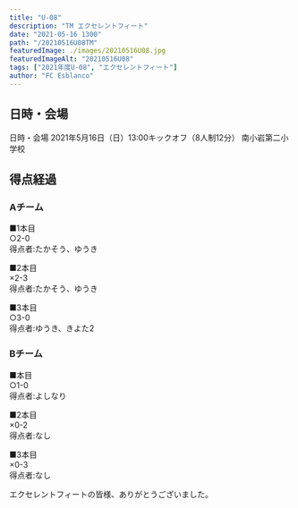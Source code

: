 ```yaml
---
title: "U-08"
description: "TM エクセレントフィート"
date: "2021-05-16 1300"
path: "/20210516U08TM"
featuredImage: ./images/20210516U08.jpg
featuredImageAlt: "20210516U08"
tags: ["2021年度U-08", "エクセレントフィート"]
author: "FC Esblanco"
---
```



## 日時・会場

日時・会場
2021年5月16日（日）13:00キックオフ（8人制12分）
南小岩第二小学校

## 得点経過

### Aチーム

■1本目  
○2-0  
得点者:たかそう、ゆうき

■2本目  
×2-3  
得点者:たかそう、ゆうき

■3本目  
○3-0  
得点者:ゆうき、きよた2

### Bチーム

■本目  
○1-0  
得点者:よしなり

■2本目  
×0-2  
得点者:なし

■3本目  
×0-3  
得点者:なし

エクセレントフィートの皆様、ありがとうございました。

